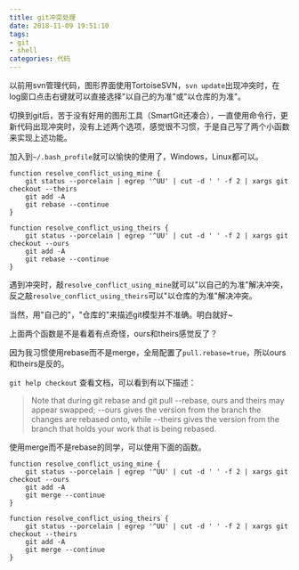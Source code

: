 ```yaml
---
title: git冲突处理
date: 2018-11-09 19:51:10
tags: 
- git
- shell
categories: 代码
---
```


以前用svn管理代码，图形界面使用TortoiseSVN，`svn update`出现冲突时，在log窗口点击右键就可以直接选择"以自己的为准"或"以仓库的为准"。

切换到git后，苦于没有好用的图形工具（SmartGit还凑合），一直使用命令行，更新代码出现冲突时，没有上述两个选项，感觉很不习惯，于是自己写了两个小函数来实现上述功能。

加入到`~/.bash_profile`就可以愉快的使用了，Windows，Linux都可以。


```shell
function resolve_conflict_using_mine {
    git status --porcelain | egrep '^UU' | cut -d ' ' -f 2 | xargs git checkout --theirs
    git add -A
    git rebase --continue
}
```
    
```shell
function resolve_conflict_using_theirs {
    git status --porcelain | egrep '^UU' | cut -d ' ' -f 2 | xargs git checkout --ours
    git add -A
    git rebase --continue
}
```
遇到冲突时，敲`resolve_conflict_using_mine`就可以"以自己的为准"解决冲突，反之敲`resolve_conflict_using_theirs`可以"以仓库的为准"解决冲突。

当然，用"自己的"，"仓库的"来描述git模型并不准确。明白就好~

上面两个函数是不是看着有点奇怪，ours和theirs感觉反了？

因为我习惯使用rebase而不是merge，全局配置了`pull.rebase=true`，所以ours和theirs是反的。

`git help checkout` 查看文档，可以看到有以下描述：

> Note that during git rebase and git pull --rebase, ours and theirs may
appear swapped; --ours gives the version from the branch the changes are
rebased onto, while --theirs gives the version from the branch that holds your
work that is being rebased.

使用merge而不是rebase的同学，可以使用下面的函数。


```shell
function resolve_conflict_using_mine {
    git status --porcelain | egrep '^UU' | cut -d ' ' -f 2 | xargs git checkout --ours
    git add -A
    git merge --continue
}
```    

```shell
function resolve_conflict_using_theirs {
    git status --porcelain | egrep '^UU' | cut -d ' ' -f 2 | xargs git checkout --theirs
    git add -A
    git merge --continue
}
```
